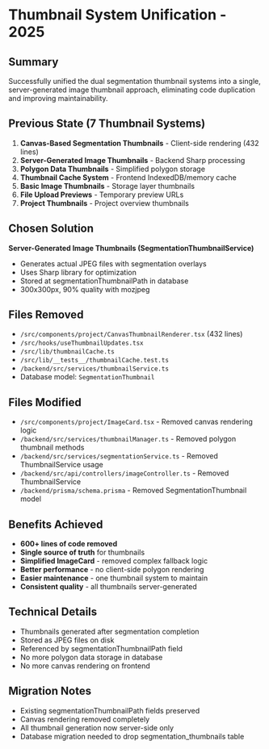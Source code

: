 # Thumbnail System Unification - 2025

## Summary

Successfully unified the dual segmentation thumbnail systems into a single, server-generated image thumbnail approach, eliminating code duplication and improving maintainability.

## Previous State (7 Thumbnail Systems)

1. **Canvas-Based Segmentation Thumbnails** - Client-side rendering (432 lines)
2. **Server-Generated Image Thumbnails** - Backend Sharp processing
3. **Polygon Data Thumbnails** - Simplified polygon storage
4. **Thumbnail Cache System** - Frontend IndexedDB/memory cache
5. **Basic Image Thumbnails** - Storage layer thumbnails
6. **File Upload Previews** - Temporary preview URLs
7. **Project Thumbnails** - Project overview thumbnails

## Chosen Solution

**Server-Generated Image Thumbnails (SegmentationThumbnailService)**

- Generates actual JPEG files with segmentation overlays
- Uses Sharp library for optimization
- Stored at segmentationThumbnailPath in database
- 300x300px, 90% quality with mozjpeg

## Files Removed

- `/src/components/project/CanvasThumbnailRenderer.tsx` (432 lines)
- `/src/hooks/useThumbnailUpdates.tsx`
- `/src/lib/thumbnailCache.ts`
- `/src/lib/__tests__/thumbnailCache.test.ts`
- `/backend/src/services/thumbnailService.ts`
- Database model: `SegmentationThumbnail`

## Files Modified

- `/src/components/project/ImageCard.tsx` - Removed canvas rendering logic
- `/backend/src/services/thumbnailManager.ts` - Removed polygon thumbnail methods
- `/backend/src/services/segmentationService.ts` - Removed ThumbnailService usage
- `/backend/src/api/controllers/imageController.ts` - Removed ThumbnailService
- `/backend/prisma/schema.prisma` - Removed SegmentationThumbnail model

## Benefits Achieved

- **600+ lines of code removed**
- **Single source of truth** for thumbnails
- **Simplified ImageCard** - removed complex fallback logic
- **Better performance** - no client-side polygon rendering
- **Easier maintenance** - one thumbnail system to maintain
- **Consistent quality** - all thumbnails server-generated

## Technical Details

- Thumbnails generated after segmentation completion
- Stored as JPEG files on disk
- Referenced by segmentationThumbnailPath field
- No more polygon data storage in database
- No more canvas rendering on frontend

## Migration Notes

- Existing segmentationThumbnailPath fields preserved
- Canvas rendering removed completely
- All thumbnail generation now server-side only
- Database migration needed to drop segmentation_thumbnails table

